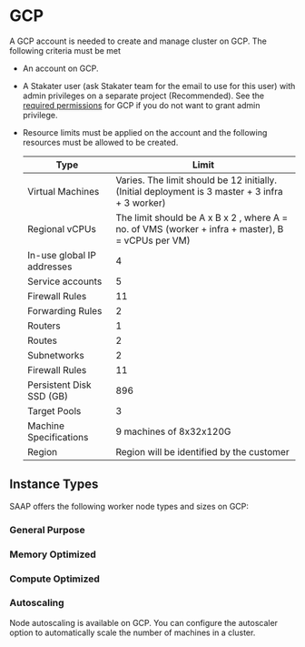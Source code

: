 # GCP

A GCP account is needed to create and manage cluster on GCP. The following criteria must be met

- An account on GCP.
- A Stakater user (ask Stakater team for the email to use for this user) with admin privileges on a separate project (Recommended). See the [required permissions](https://docs.openshift.com/container-platform/4.9/installing/installing_gcp/installing-gcp-account.html#installation-gcp-permissions_installing-gcp-account) for GCP if you do not want to grant admin privilege.
- Resource limits must be applied on the account and the following resources must be allowed to be created.

  |Type        | Limit |
    |------------|------------|
  | Virtual Machines | Varies. The limit should be 12 initially. (Initial deployment is 3 master + 3 infra + 3 worker)|
  | Regional vCPUs | The limit should be A x B x 2 , where A = no. of VMS (worker + infra + master), B = vCPUs per VM) |
  | In-use global IP addresses | 4 |
  | Service accounts | 5 |
  | Firewall Rules | 11|
  | Forwarding Rules | 2|
  | Routers | 1|
  | Routes | 2|
  | Subnetworks | 2|
  | Firewall Rules | 11|
  | Persistent Disk SSD (GB)| 896|
  | Target Pools | 3|
  | Machine Specifications | 9 machines of 8x32x120G |
  | Region | Region will be identified by the customer |

## Instance Types

SAAP offers the following worker node types and sizes on GCP:

### General Purpose

### Memory Optimized

### Compute Optimized

### Autoscaling

Node autoscaling is available on GCP. You can configure the autoscaler option to automatically scale the number of machines in a cluster.